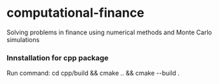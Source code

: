 # computational-finance
Solving problems in finance using numerical methods and Monte Carlo simulations

### Innstallation for cpp package
Run command: cd cpp/build && cmake .. && cmake --build .
